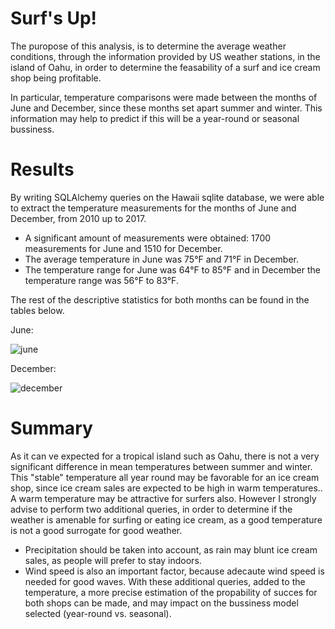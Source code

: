 # Surf's Up!
The puropose of this analysis, is to determine the average weather conditions, through the information provided by US weather stations, in the island of Oahu, in order to determine the feasability of a surf and ice cream shop being profitable.

In particular, temperature comparisons were made between the months of June and December, since these months set apart summer and winter. This information may help to predict if this will be a year-round or seasonal bussiness.

# Results
By writing SQLAlchemy queries on the Hawaii sqlite database, we were able to extract the temperature measurements for the months of June and December, from 2010 up to 2017.

 

 - A significant amount of measurements were obtained: 1700 measurements for June and 1510 for December.
 - The average temperature in June was 75°F and 71°F in December.
 - The temperature range for June was 64°F to 85°F and in December the temperature range was 56°F to 83°F.

The rest of the descriptive statistics for both months can be found in the tables below.

June:

![june](https://user-images.githubusercontent.com/95982833/155898609-25b4e2b1-48bc-4c14-a0f2-b2b0a113fb3d.png)


December:


![december](https://user-images.githubusercontent.com/95982833/155898621-c0b64066-7b47-4a4f-9e25-6d9b94527fde.png)

# Summary
As it can ve expected for a tropical island such as Oahu, there is not a very significant difference in mean temperatures between summer and winter. This "stable" temperature all year round may be favorable for an ice cream shop, since ice cream sales are expected to be high in warm temperatures.. 
A warm temperature may be attractive for surfers also.
However I strongly advise to perform two additional queries, in order to determine if the weather is amenable for surfing or eating ice cream, as a good temperature is not a good surrogate for good weather.

 - Precipitation should be taken into account, as rain may blunt ice cream sales, as people will prefer to stay indoors.
 - Wind speed is also an important factor, because adecaute wind speed is needed for good waves.
With these additional queries, added to the temperature, a more precise estimation of the propability of succes for both shops can be made, and may impact on the bussiness model selected (year-round vs. seasonal).
